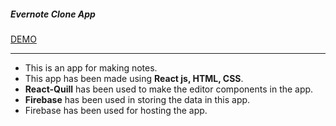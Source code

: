 ##### Evernote Clone App <br/>
[DEMO](https://evernote-clone-299b0.web.app/)
***

* This is an app for making  notes.
* This app has been made using **React js, HTML, CSS**.
* **React-Quill** has been used to make the editor components in the app.
* **Firebase** has been used in storing the data in this app.
* Firebase has been used for hosting the app.



